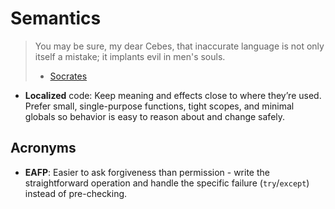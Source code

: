 # Semantics

> You may be sure, my dear Cebes, that inaccurate language is not only itself a mistake; it implants evil in men's souls.
> - [Socrates](https://www.jstor.org/stable/pdf/1398850.pdf)

- **Localized** code: Keep meaning and effects close to where they’re used. Prefer small, single-purpose functions, tight scopes, and minimal globals so behavior is easy to reason about and change safely.

## Acronyms

- **EAFP**: Easier to ask forgiveness than permission - write the straightforward operation and handle the specific failure (`try`/`except`) instead of pre-checking.
